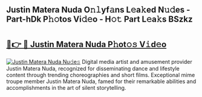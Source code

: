 ## Justin Matera Nuda O𝚗𝚕yf𝚊ns L𝚎a𝚔ed N𝚞𝚍es - Part-hDk P𝚑𝚘tos Vi𝚍𝚎o - H𝚘𝚝 Part L𝚎a𝚔s BSzkz

# <h2><a href="http://kfadrc.oniu.top/?m=Justin+Matera+Nuda">🔗👉 🔴 Justin Matera Nuda P𝚑ot𝚘𝚜 V𝚒d𝚎o</a></h2>

[![Justin Matera Nuda Nu𝚍e𝚜](https://i.imgur.com/0qMVB7G.gif)](http://kfadrc.oniu.top/?m=Justin+Matera+Nuda)
Digital media artist and amusement provider Justin Matera Nuda, recognized for disseminating dance and lifestyle content through trending choreographies and short films. Exceptional mime troupe member Justin Matera Nuda, famed for their remarkable abilities and accomplishments in the art of silent storytelling.  
